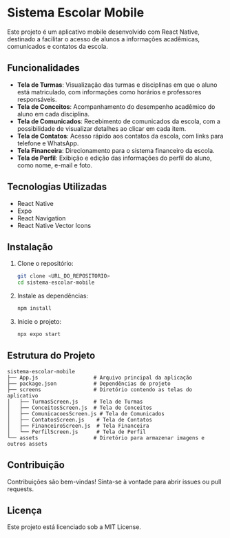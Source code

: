 # Sistema Escolar Mobile

Este projeto é um aplicativo mobile desenvolvido com React Native, destinado a facilitar o acesso de alunos a informações acadêmicas, comunicados e contatos da escola.

## Funcionalidades

- **Tela de Turmas**: Visualização das turmas e disciplinas em que o aluno está matriculado, com informações como horários e professores responsáveis.
- **Tela de Conceitos**: Acompanhamento do desempenho acadêmico do aluno em cada disciplina.
- **Tela de Comunicados**: Recebimento de comunicados da escola, com a possibilidade de visualizar detalhes ao clicar em cada item.
- **Tela de Contatos**: Acesso rápido aos contatos da escola, com links para telefone e WhatsApp.
- **Tela Financeira**: Direcionamento para o sistema financeiro da escola.
- **Tela de Perfil**: Exibição e edição das informações do perfil do aluno, como nome, e-mail e foto.

## Tecnologias Utilizadas

- React Native
- Expo
- React Navigation
- React Native Vector Icons

## Instalação

1. Clone o repositório:
   ```bash
   git clone <URL_DO_REPOSITORIO>
   cd sistema-escolar-mobile
   ```

2. Instale as dependências:
   ```bash
   npm install
   ```

3. Inicie o projeto:
   ```bash
   npx expo start
   ```

## Estrutura do Projeto

```
sistema-escolar-mobile
├── App.js                  # Arquivo principal da aplicação
├── package.json            # Dependências do projeto
├── screens                 # Diretório contendo as telas do aplicativo
│   ├── TurmasScreen.js     # Tela de Turmas
│   ├── ConceitosScreen.js  # Tela de Conceitos
│   ├── ComunicacoesScreen.js # Tela de Comunicados
│   ├── ContatosScreen.js    # Tela de Contatos
│   ├── FinanceiroScreen.js  # Tela Financeira
│   └── PerfilScreen.js      # Tela de Perfil
└── assets                  # Diretório para armazenar imagens e outros assets
```

## Contribuição

Contribuições são bem-vindas! Sinta-se à vontade para abrir issues ou pull requests.

## Licença

Este projeto está licenciado sob a MIT License.
